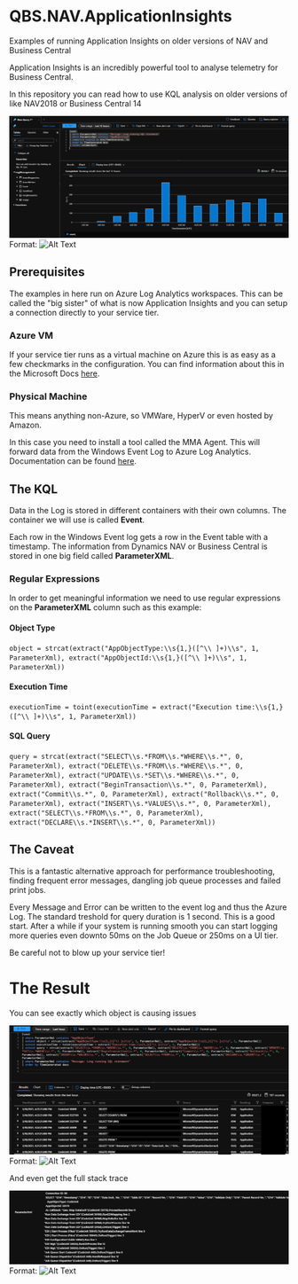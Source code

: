 # QBS.NAV.ApplicationInsights

Examples of running Application Insights on older versions of NAV and Business Central

Application Insights is an incredibly powerful tool to analyse telemetry for Business Central.

In this repository you can read how to use KQL analysis on older versions of like NAV2018 or Business Central 14

![Chart1](/Images/SlowQueriesPerHour.png)
Format: ![Alt Text](url)

## Prerequisites

The examples in here run on Azure Log Analytics workspaces. This can be called the "big sister" of what is now Application Insights and you can setup a connection directly to your service tier.

### Azure VM

If your service tier runs as a virtual machine on Azure this is as easy as a few checkmarks in the configuration. You can find information about this in the Microsoft Docs [here](https://docs.microsoft.com/en-us/azure/azure-monitor/agents/data-sources-windows-events).

### Physical Machine

This means anything non-Azure, so VMWare, HyperV or even hosted by Amazon.

In this case you need to install a tool called the MMA Agent. This will forward data from the Windows Event Log to Azure Log Analytics. Documentation can be found [here](https://docs.microsoft.com/en-us/azure/azure-monitor/agents/agent-windows).

## The KQL

Data in the Log is stored in different containers with their own columns. The container we will use is called **Event**.

Each row in the Windows Event log gets a row in the Event table with a timestamp. The information from Dynamics NAV or Business Central is stored in one big field called **ParameterXML**.

### Regular Expressions

In order to get meaningful information we need to use regular expressions on the **ParameterXML** column such as this example:

#### Object Type

`object = strcat(extract("AppObjectType:\\s{1,}([^\\ ]+)\\s", 1, ParameterXml), extract("AppObjectId:\\s{1,}([^\\ ]+)\\s", 1, ParameterXml))`

#### Execution Time
`executionTime = toint(executionTime = extract("Execution time:\\s{1,}([^\\ ]+)\\s", 1, ParameterXml))`

#### SQL Query
`query = strcat(extract("SELECT\\s.*FROM\\s.*WHERE\\s.*", 0, ParameterXml), extract("DELETE\\s.*FROM\\s.*WHERE\\s.*", 0, ParameterXml), extract("UPDATE\\s.*SET\\s.*WHERE\\s.*", 0, ParameterXml), extract("BeginTransaction\\s.*", 0, ParameterXml), extract("Commit\\s.*", 0, ParameterXml), extract("Rollback\\s.*", 0, ParameterXml), extract("INSERT\\s.*VALUES\\s.*", 0, ParameterXml), extract("SELECT\\s.*FROM\\s.*", 0, ParameterXml), extract("DECLARE\\s.*INSERT\\s.*", 0, ParameterXml))`

## The Caveat

This is a fantastic alternative approach for performance troubleshooting, finding frequent error messages, dangling job queue processes and failed print jobs.

Every Message and Error can be written to the event log and thus the Azure Log. The standard treshold for query duration is 1 second. This is a good start. After a while if your system is running smooth you can start logging more queries even downto 50ms on the Job Queue or 250ms on a UI tier.

Be careful not to blow up your service tier!

# The Result

You can see exactly which object is causing issues

![Details](/Images/SlowQueriesDetails.png)
Format: ![Alt Text](url)

And even get the full stack trace

![Stacktrace](/Images/StackTrace.png)
Format: ![Alt Text](url)
